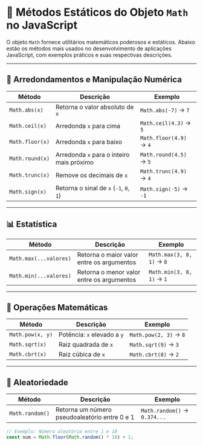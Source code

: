 # 📐 Métodos Estáticos do Objeto `Math` no JavaScript

O objeto `Math` fornece utilitários matemáticos poderosos e estáticos. Abaixo estão os métodos mais usados no desenvolvimento de aplicações JavaScript, com exemplos práticos e suas respectivas descrições.

---

## 🔢 Arredondamentos e Manipulação Numérica

| Método               | Descrição                                      | Exemplo                      |
|----------------------|-----------------------------------------------|------------------------------|
| `Math.abs(x)`        | Retorna o valor absoluto de `x`               | `Math.abs(-7)` → `7`         |
| `Math.ceil(x)`       | Arredonda `x` para cima                       | `Math.ceil(4.3)` → `5`       |
| `Math.floor(x)`      | Arredonda `x` para baixo                      | `Math.floor(4.9)` → `4`      |
| `Math.round(x)`      | Arredonda `x` para o inteiro mais próximo     | `Math.round(4.5)` → `5`      |
| `Math.trunc(x)`      | Remove os decimais de `x`                     | `Math.trunc(4.9)` → `4`      |
| `Math.sign(x)`       | Retorna o sinal de `x` (`-1`, `0`, `1`)       | `Math.sign(-5)` → `-1`       |

---

## 📊 Estatística

| Método               | Descrição                                      | Exemplo                         |
|----------------------|-----------------------------------------------|----------------------------------|
| `Math.max(...valores)` | Retorna o maior valor entre os argumentos   | `Math.max(3, 8, 1)` → `8`        |
| `Math.min(...valores)` | Retorna o menor valor entre os argumentos   | `Math.min(3, 8, 1)` → `1`        |

---

## 🧮 Operações Matemáticas

| Método               | Descrição                                      | Exemplo                         |
|----------------------|-----------------------------------------------|----------------------------------|
| `Math.pow(x, y)`     | Potência: `x` elevado a `y`                   | `Math.pow(2, 3)` → `8`          |
| `Math.sqrt(x)`       | Raiz quadrada de `x`                          | `Math.sqrt(9)` → `3`            |
| `Math.cbrt(x)`       | Raiz cúbica de `x`                            | `Math.cbrt(8)` → `2`            |

---

## 🎲 Aleatoriedade

| Método               | Descrição                                      | Exemplo                         |
|----------------------|-----------------------------------------------|----------------------------------|
| `Math.random()`      | Retorna um número pseudoaleatório entre 0 e 1 | `Math.random()` → `0.374...`    |

```js
// Exemplo: Número aleatório entre 1 e 10
const num = Math.floor(Math.random() * 10) + 1;
